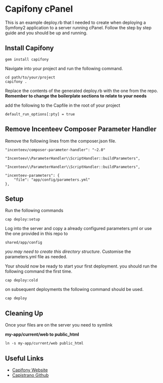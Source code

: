 # Capifony cPanel

This is an example deploy.rb that I needed to create when deploying a Symfony2 application to a server running cPanel. Follow the step by step guide and you should be up and running.

## Install Capifony 

```
gem install capifony
```

Navigate into your project and run the following command.

```
cd path/to/your/project
capifony .
```

Replace the contents of the generated deploy.rb with the one from the repo. **Remember to change the boilerplate sections to relate to your needs**

add the following to the Capfile in the root of your project

```
default_run_options[:pty] = true
```

## Remove Incenteev Composer Parameter Handler

Remove the following lines from the composer.json file.

```
"incenteev/composer-parameter-handler": "~2.0"
```
```
"Incenteev\\ParameterHandler\\ScriptHandler::buildParameters",
```
```
"Incenteev\\ParameterHandler\\ScriptHandler::buildParameters",
```
```
"incenteev-parameters": {
    "file": "app/config/parameters.yml"
},
```

## Setup

Run the following commands

```
cap deploy:setup
```

Log into the server and copy a already configured parameters.yml or use the one provided in this repo to 
```
shared/app/config
```
*you may need to create this directory structure*. Customise the parameters.yml file as needed.

Your should now be ready to start your first deployment. you should run the following command the first time.

```
cap deploy:cold
```

on subsequent deployments the following command should be used.

```
cap deploy
```

## Cleaning Up

Once your files are on the server you need to symlink

**my-app/current/web to public_html**

```
ln -s my-app/current/web public_html
```

## Useful Links

- [Capifony Website](http://capifony.org/)
- [Capistrano Github](https://github.com/capistrano/capistrano)


